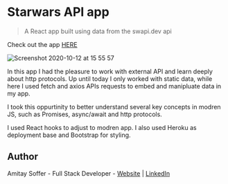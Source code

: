 # Starwars API app

> A React app built using data from the swapi.dev api

Check out the app [HERE](https://expense-tracker-react1.herokuapp.com/)

![Screenshot 2020-10-12 at 15 55 57](https://user-images.githubusercontent.com/31068256/95760916-82e23f00-0ca3-11eb-9150-a8152aee3010.png)

In this app I had the pleasure to work with external API and learn deeply about http protocols. Up until today I only worked with static data, while here I used fetch and axios APIs requests to embed and manipluate data in my app.

I took this oppurtinity to better understand several key concepts in modren JS, such as Promises, async/await and http protocols. 

I used React hooks to adjust to modren app. I also used Heroku as deployment base and Bootstrap for styling. 


## Author
Amitay Soffer - Full Stack Developer - [Website](https://www.esncz.org/sites/default/files/imce/under-construction.jpg) |  [LinkedIn](https://www.linkedin.com/in/amitay-soffer-137304151/)
